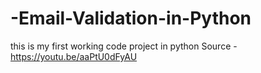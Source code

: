 # -Email-Validation-in-Python
this is my first working code project in python
Source - https://youtu.be/aaPtU0dFyAU

